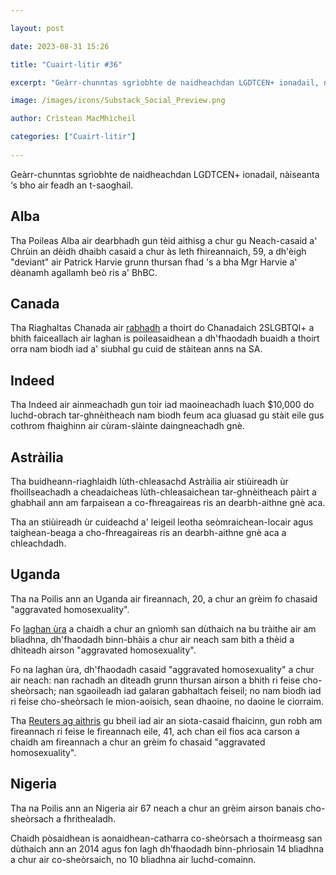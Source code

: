 ```yaml
---

layout: post

date: 2023-08-31 15:26

title: "Cuairt-litir #36"

excerpt: "Geàrr-chunntas sgrìobhte de naidheachdan LGDTCEN+ ionadail, nàiseanta ‘s bho air feadh an t-saoghail."

image: /images/icons/Substack_Social_Preview.png

author: Crìstean MacMhìcheil

categories: ["Cuairt-litir"]
  
---
```


Geàrr-chunntas sgrìobhte de naidheachdan LGDTCEN+ ionadail, nàiseanta ‘s bho air feadh an t-saoghail.

## Alba

Tha Poileas Alba air dearbhadh gun tèid aithisg a chur gu Neach-casaid a' Chrùin an dèidh dhaibh casaid a chur às leth fhireannaich, 59, a dh'èigh "deviant" air Patrick Harvie grunn thursan fhad 's a bha Mgr Harvie a' dèanamh agallamh beò ris a' BhBC.

## Canada

Tha Riaghaltas Chanada air [rabhadh](https://travel.gc.ca/destinations/united-states) a thoirt do Chanadaich 2SLGBTQI+ a bhith faiceallach air laghan is poileasaidhean a dh'fhaodadh buaidh a thoirt orra nam biodh iad a' siubhal gu cuid de stàitean anns na SA.

## Indeed

Tha Indeed air ainmeachadh gun toir iad maoineachadh luach $10,000 do luchd-obrach tar-ghnèitheach nam biodh feum aca gluasad gu stàit eile gus cothrom fhaighinn air cùram-slàinte daingneachadh gnè.

## Astràilia

Tha buidheann-riaghlaidh lùth-chleasachd Astràilia air stiùireadh ùr fhoillseachadh a cheadaicheas lùth-chleasaichean tar-ghnèitheach pàirt a ghabhail ann am farpaisean a co-fhreagaireas ris an dearbh-aithne gnè aca.

Tha an stiùireadh ùr cuideachd a' leigeil leotha seòmraichean-locair agus taighean-beaga a cho-fhreagaireas ris an dearbh-aithne gnè aca a chleachdadh.

## Uganda

Tha na Poilis ann an Uganda air fireannach, 20, a chur an grèim fo chasaid "aggravated homosexuality".

Fo [laghan ùra](https://angeidhealur.scot/2023-03-22-riaghaltas-uganda-air-gabhail-ri-bile-a-dheanas-dearbh-aithnean-lgdt-mi-laghail/) a chaidh a chur an gnìomh san dùthaich na bu tràithe air am bliadhna, dh'fhaodadh binn-bhàis a chur air neach sam bith a thèid a dhìteadh airson "aggravated homosexuality".

Fo na laghan ùra, dh'fhaodadh casaid "aggravated homosexuality" a chur air neach: nan rachadh an dìteadh grunn thursan airson a bhith ri feise cho-sheòrsach; nan sgaoileadh iad galaran gabhaltach feiseil; no nam biodh iad ri feise cho-sheòrsach le mion-aoisich, sean dhaoine, no daoine le ciorraim.

Tha [Reuters ag aithris](https://www.reuters.com/world/africa/first-ugandan-charged-with-aggravated-homosexuality-punishable-by-death-2023-08-28/) gu bheil iad air an siota-casaid fhaicinn, gun robh am fireannach ri feise le fireannach eile, 41, ach chan eil fios aca carson a chaidh am fireannach a chur an grèim fo chasaid "aggravated homosexuality".

## Nigeria

Tha na Poilis ann an Nigeria air 67 neach a chur an grèim airson banais cho-sheòrsach a fhrithealadh.

Chaidh pòsaidhean is aonaidhean-catharra co-sheòrsach a thoirmeasg san dùthaich ann an 2014 agus fon lagh dh’fhaodadh binn-phrìosain 14 bliadhna a chur air co-sheòrsaich, no 10 bliadhna air luchd-comainn.